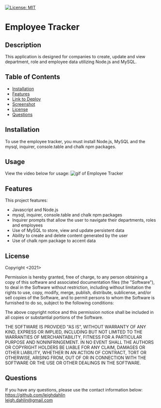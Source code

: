 [![License: MIT](https://img.shields.io/badge/License-MIT-yellow.svg)](https://opensource.org/licenses/MIT)

# Employee Tracker

## Description
This application is designed for companies to create, update and view department, role and employee data utilizing Node.js and MySQL.   

## Table of Contents

 - [Installation](#installation)
 - [Features](#features)
 - [Link to Deploy](#link-to-deploy)
 - [Screenshot](#screenshot)
 - [License](#license)
 - [Questions](#questions)
 
## Installation
To use the employee tracker, you must install Node.js, MySQL and the mysql, inquirer, console.table and chalk npm packages. 

## Usage
View the video below for usage:
![gif of Employee Tracker]()

## Features

This project features:

 - Javascript and Node.js
 - mysql, inquirer, console.table and chalk npm packages
 - Inquirer prompts that allow the user to navigate their departments, roles and employees
 - Use of MySQL to store, view and update persistent data 
 - Ability to create and delete content generated by the user 
 - Use of chalk npm package to accent data


## License
Copyright <2021> <COPYRIGHT Leigh C Dahlin>

Permission is hereby granted, free of charge, to any person obtaining a copy of this software and associated documentation files (the "Software"), to deal in the Software without restriction, including without limitation the rights to use, copy, modify, merge, publish, distribute, sublicense, and/or sell copies of the Software, and to permit persons to whom the Software is furnished to do so, subject to the following conditions:

The above copyright notice and this permission notice shall be included in all copies or substantial portions of the Software.

THE SOFTWARE IS PROVIDED "AS IS", WITHOUT WARRANTY OF ANY KIND, EXPRESS OR IMPLIED, INCLUDING BUT NOT LIMITED TO THE WARRANTIES OF MERCHANTABILITY, FITNESS FOR A PARTICULAR PURPOSE AND NONINFRINGEMENT. IN NO EVENT SHALL THE AUTHORS OR COPYRIGHT HOLDERS BE LIABLE FOR ANY CLAIM, DAMAGES OR OTHER LIABILITY, WHETHER IN AN ACTION OF CONTRACT, TORT OR OTHERWISE, ARISING FROM, OUT OF OR IN CONNECTION WITH THE SOFTWARE OR THE USE OR OTHER DEALINGS IN THE SOFTWARE.

## Questions
If you have any questions, please use the contact information below:
https://github.com/leighdahlin  
leigh.dahlin@gmail.com
